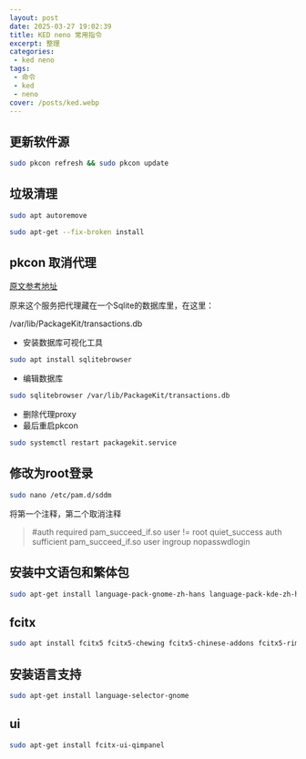 ```yaml
---
layout: post
date: 2025-03-27 19:02:39
title: KED neno 常用指令
excerpt: 整理
categories:
 - ked neno
tags:
 - 命令
 - ked
 - neno
cover: /posts/ked.webp
---
```


## 更新软件源

```bash
sudo pkcon refresh && sudo pkcon update
```

## 垃圾清理

```bash
sudo apt autoremove
```

```bash
sudo apt-get --fix-broken install
```

## pkcon 取消代理

[原文参考地址](https://www.jianshu.com/p/4bd3c3be978f)

原来这个服务把代理藏在一个Sqlite的数据库里，在这里：

/var/lib/PackageKit/transactions.db

- 安装数据库可视化工具

```bash
sudo apt install sqlitebrowser
```

- 编辑数据库

```bash
sudo sqlitebrowser /var/lib/PackageKit/transactions.db
```

- 删除代理proxy
- 最后重启pkcon

```bash
sudo systemctl restart packagekit.service
```

## 修改为root登录

```bash
sudo nano /etc/pam.d/sddm
```

将第一个注释，第二个取消注释

> #auth    required        pam_succeed_if.so user != root quiet_success
   auth    sufficient      pam_succeed_if.so user ingroup nopasswdlogin

## 安装中文语包和繁体包

```bash
sudo apt-get install language-pack-gnome-zh-hans language-pack-kde-zh-hans language-pack-zh-hans language-pack-gnome-zh-hant language-pack-kde-zh-hant language-pack-zh-hant
```

## fcitx

```bash
sudo apt install fcitx5 fcitx5-chewing fcitx5-chinese-addons fcitx5-rime
```

## 安装语言支持

```bash
sudo apt-get install language-selector-gnome
```

## ui

```bash
sudo apt-get install fcitx-ui-qimpanel
```
